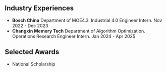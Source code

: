 ## Industry Experiences
* **Bosch China** Department of MOE4.3. Industrial 4.0 Engineer Intern. Nov 2022 - Dec 2023
* **Changxin Memory Tech** Department of Algorithm Optimization. Operations Research Engineer Intern. Jan 2024 - Apr 2025 


## Selected Awards
* National Scholarship 
